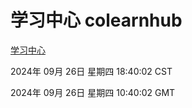 # 学习中心 colearnhub
[学习中心](http://219.139.198.207:56308/colearnhub/)

2024年 09月 26日 星期四 18:40:02 CST

2024年 09月 26日 星期四 10:40:02 GMT
